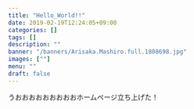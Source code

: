 ```yaml
---
title: "Hello_World!!"
date: 2019-02-19T12:24:05+09:00
categories: []
tags: []
description: ""
banner: "/banners/Arisaka.Mashiro.full.1808698.jpg"
images: [""]
menu: ""
draft: false
---
```

うおおおおおおおおおホームページ立ち上げた！
